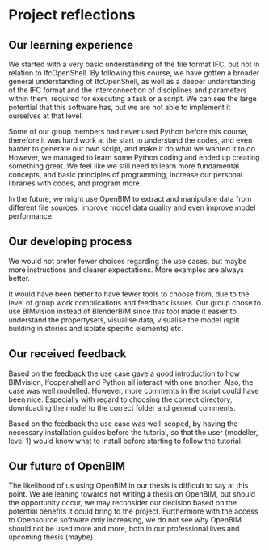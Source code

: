 # Project reflections 
## Our learning experience
We started with a very basic understanding of the file format IFC, but not in relation to IfcOpenShell. By following this course, we have gotten a broader general understanding of IfcOpenShell, as well as a deeper understanding of the IFC format and the interconnection of disciplines and parameters within them, required for executing a task or a script. We can see the large potential that this software has, but we are not able to implement it ourselves at that level.  

Some of our group members had never used Python before this course, therefore it was hard work at the start to understand the codes, and even harder to generate our own script, and make it do what we wanted it to do. However, we managed to learn some Python coding and ended up creating something great.
We feel like we still need to learn more fundamental concepts, and basic principles of programming, increase our personal libraries with codes, and program more. 

In the future, we might use OpenBIM to extract and manipulate data from different file sources, improve model data quality and even improve model performance. 

## Our developing process
We would not prefer fewer choices regarding the use cases, but maybe more instructions and clearer expectations. More examples are always better.

It would have been better to have fewer tools to choose from, due to the level of group work complications and feedback issues. Our group chose to use BIMvision instead of BlenderBIM since this tool made it easier to understand the propertysets, visualise data, visualise the model (split building in stories and isolate specific elements) etc.

## Our received feedback
Based on the feedback the use case gave a good introduction to how BIMvision, Ifcopenshell and Python all interact with one another. Also, the case was well modelled. However, more comments in the script could have been nice. Especially with regard to choosing the correct directory, downloading the model to the correct folder and general comments. 

Based on the feedback the use case was well-scoped, by having the necessary installation guides before the tutorial, so that the user (modeller, level 1) would know what to install before starting to follow the tutorial.

## Our future of OpenBIM
The likelihood of us using OpenBIM in our thesis is difficult to say at this point. We are leaning towards not writing a thesis on OpenBIM, but should the opportunity occur, we may reconsider our decision based on the potential benefits it could bring to the project. Furthermore with the access to Opensource software only increasing, we do not see why OpenBIM should not be used more and more, both in our professional lives and upcoming thesis (maybe).
